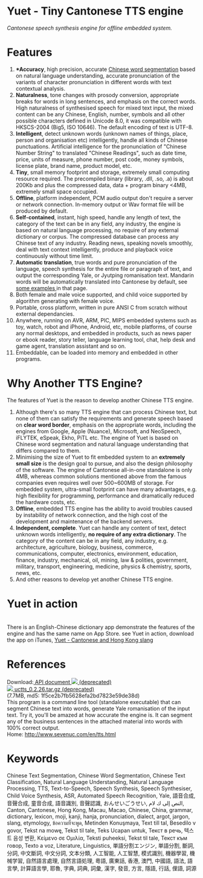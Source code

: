 Yuet - Tiny Cantonese TTS engine
========
<em><i>Cantonese speech synthesis engine for offline embedded system.</i></em><br>

Features
========
<ol>
<li><b>*Accuracy</b>, high precision, accurate <a href="http://sevenuc.com/en/ai.html"> Chinese word segmentation</a> based on natural language understanding, accurate pronunciation of the variants of character pronunciation in different words with text contextual analysis.
</li>
<li><b> Naturalness</b>, tone changes with prosody conversion, appropriate breaks for words in long sentences, and emphasis on the correct words. High naturalness of synthesised speech for mixed text input, the mixed content can be any Chinese, English, number, symbols and all other possible characters defined in Unicode 8.0, it was compatible with HKSCS-2004 (Big5, ISO 10646). The default encoding of text is UTF-8. </li>
<li><b> Intelligent</b>, detect unknown words (unknown names of things, place, person and organisation etc) intelligently, handle all kinds of Chinese punctuations. Artificial intelligence for the pronunciation of "Chinese Number String" to translated "Chinese Readings", such as date time, price, units of measure, phone number, post code, money symbols, license plate, brand name, product model, etc. </li>
<li><b> Tiny</b>, small memory footprint and storage, extremely small computing resource required. The precompiled binary (library, .dll, .so, .a) is about 200Kb and plus the compressed data, data + program binary &lt;4MB, extremely small space occupied. </li>
<li><b> Offline</b>, platform independent, PCM audio output don't require a server or network connection. In-memory output or Wav format file will be produced by default. </li>
<li><b> Self-contained</b>, instant, high speed, handle any length of text, the category of the text can be in any field, any industry, the engine is based on natural language processing, no require of any external dictionary or corpus. The compressed database can process any Chinese text of any industry. Reading news, speaking novels smoothly,  deal with text context intelligently, produce and playback voice continuously without time limit.</li>
<li><b> Automatic translation</b>, true words and pure pronunciation of the language, speech synthesis for the entire file or paragraph of text, and output the corresponding Yale, or Jyutping romanisation text. Mandarin words will be automatically translated into Cantonese by default, see <a href="http://www.sevenuc.com/en/translation.html"> some examples </a> in that page.</li>
<li> Both female and male voice supported, and child voice supported by algorithm generating with female voice. </li>
<li> Portable, cross platform, written in pure ANSI C from scratch without external dependancies. </li>
<li> Anywhere, running on AVR, ARM, PIC, MIPS embedded systems such as toy, watch, robot and iPhone, Android, etc, mobile platforms, of course any normal desktops, and embedded in products, such as news paper or ebook reader, story teller, language learning tool, chat, help desk and game agent, translation assistant and so on. </li>
<li> Embeddable, can be loaded into memory and embedded in other programs. </li>
</ol>

Why Another TTS Engine?
========
The features of Yuet is the reason to develop another Chinese TTS engine.<br>
<ol>
<li> Although there's so many TTS engine that can process Chinese text, but none of them can satisfy the requirements and generate speech based on <b>clear word border</b>, emphasis on the appropriate words, including the engines from Google, Apple (Nuance), Microsoft, and NeoSpeech, iFLYTEK, eSpeak, Ekho, PiTL etc. The engine of Yuet is based on Chinese word segmentation and natural language understanding that differs compared to them. </li>
<li> Minimising the size of Yuet to fit embedded system to an <b>extremely small size</b> is the design goal to pursue, and also the design philosophy of the software. The engine of Cantonese all-in-one standalone is only 4MB, whereas common solutions mentioned above from the famous companies even requires well over 500~600MB of storage. For embedded system, ultra-small footprint can have many advantages, e.g. high flexibility for programming, performance and dramatically reduced the hardware costs, etc. </li>
<li> <b>Offline</b>, embedded TTS engine has the ability to avoid troubles caused by instability of network connection, and the high cost of the development and maintenance of the backend servers. </li>
<li> <b>Independent, complete</b>. Yuet can handle any content of text, detect unknown words intelligently, <b>no require of any extra dictionary</b>. The category of the content can be in any field, any industry, e.g. architecture, agriculture, biology, business, commerce, communications, computer, electronics, environment, education, finance, industry, mechanical, oil, mining, law &amp; polities, government, military, transport, engineering, medicine, physics &amp; chemistry, sports, news, etc. </li>
<li> And other reasons to develop yet another Chinese TTS engine. </li>
</ol>

Yuet in action
========
<br>
There is an English-Chinese dictionary app demonstrate the features of the engine and has the same name on App Store. see Yuet in action, download the app on iTunes, <a href="https://itunes.apple.com/us/app/yue/id898134235?mt=8"> Yuet - Cantonese and Hong Kong slang </a>

References
========
Download:<a href="javascript:void(0)">&nbsp;API document&nbsp;<img src="http://sevenuc.com/images/download.png"> (deprecated)</a><br>
<a href="javascript:void(0)"><img src="http://sevenuc.com/images/download.png">&nbsp;uctts_0.2.26.tar.gz (deprecated)</a>
(7.7MB,&nbsp;md5:&nbsp;1f5ce2b7fb5628efa2bd7823e59de38d)<br>
This program is a command line tool (standalone executable) that can segment Chinese text into words, generate Yale romanisation of the input text. Try it, you'll be amazed at how accurate the engine is. It can segment any of the business sentences in the attached material into words with 100% correct output.<br>
Home: <a href="http://www.sevenuc.com/en/tts.html">http://www.sevenuc.com/en/tts.html</a><br>

Keywords
========
Chinese Text Segmentation, Chinese Word Segmentation, Chinese Text Classification, Natural Language Understanding, Natural Language Processing, TTS, Text-to-Speech, Speech Synthesis, Speech Synthesiser, Child Voice Synthesis, ASR, Automated Speech Recognition, Yale, 語音合成, 音聲合成, 童音合成,  語音識別, 音聲認識,  おんせいごうせい,   النص إلى ك لام,   Canton, Cantonese, Hong Kong, Macau,  Macao,  Chinese,  China,  grammar,  dictionary, lexicon, moji, kanji, hanja, pronunciation, dialect, argot, jargon, slang, etymology,  ข้อความที่จะพูด,  Metinden Konuşmaya, Text till tal, Besedilo v govor, Tekst na mowę, Tekst til tale, Teks Ucapan untuk, Текст в речь, 텍스트 음성 변환, Κείμενο σε Ομιλία, Teksti puheeksi, Tekst til tale, Текст към говор, Texto a voz, Literature, Linguistics, 単語分割エンジン, 単語分割, 斷詞, 分詞, 中文斷詞, 中文分詞, 文本分類, 人工智能, 人工智慧, 模式識別, 機器學習, 機械学習, 自然語言處理, 自然言語処理, 粵語, 廣東話, 香港, 澳門, 中國語, 語法, 語言學, 計算語言學, 耶魯, 字典,  詞典, 詞彙, 漢字, 發音, 方言, 隱語, 行話, 俚語, 詞源<br>



